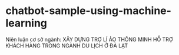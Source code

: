 # chatbot-sample-using-machine-learning
Niên luận cơ sở ngành: XÂY DỰNG TRỢ LÍ ẢO THÔNG MINH HỖ TRỢ KHÁCH HÀNG TRONG NGÀNH DU LỊCH Ở ĐÀ LẠT
